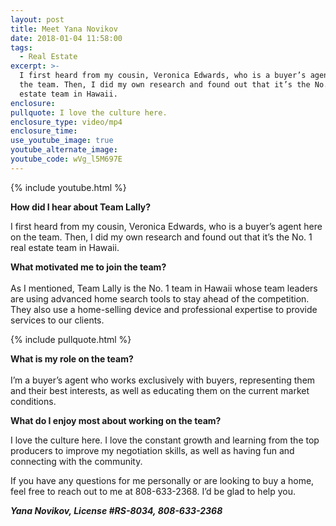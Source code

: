 ```yaml
---
layout: post
title: Meet Yana Novikov
date: 2018-01-04 11:58:00
tags:
  - Real Estate
excerpt: >-
  I first heard from my cousin, Veronica Edwards, who is a buyer’s agent here on
  the team. Then, I did my own research and found out that it’s the No. 1 real
  estate team in Hawaii.
enclosure:
pullquote: I love the culture here.
enclosure_type: video/mp4
enclosure_time:
use_youtube_image: true
youtube_alternate_image:
youtube_code: wVg_l5M697E
---
```



{% include youtube.html %}

**How did I hear about Team Lally?**

I first heard from my cousin, Veronica Edwards, who is a buyer’s agent here on the team. Then, I did my own research and found out that it’s the No. 1 real estate team in Hawaii.

**What motivated me to join the team?**<br><br>As I mentioned, Team Lally is the No. 1 team in Hawaii whose team leaders are using advanced home search tools to stay ahead of the competition. They also use a home-selling device and professional expertise to provide services to our clients.

{% include pullquote.html %}

**What is my role on the team?**<br><br>I’m a buyer’s agent who works exclusively with buyers, representing them and their best interests, as well as educating them on the current market conditions.

**What do I enjoy most about working on the team?**

I love the culture here. I love the constant growth and learning from the top producers to improve my negotiation skills, as well as having fun and connecting with the community.

If you have any questions for me personally or are looking to buy a home, feel free to reach out to me at 808-633-2368. I’d be glad to help you.

***Yana Novikov, License #RS-8034, 808-633-2368***